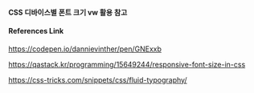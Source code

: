 

#### CSS 디바이스별 폰트 크기 vw 활용 참고


#### References Link

https://codepen.io/dannievinther/pen/GNExxb

https://qastack.kr/programming/15649244/responsive-font-size-in-css

https://css-tricks.com/snippets/css/fluid-typography/
